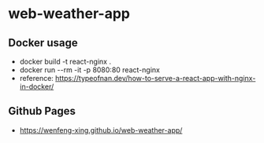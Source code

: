 # web-weather-app

## Docker usage

- docker build -t react-nginx .
- docker run --rm -it -p 8080:80 react-nginx
- reference: https://typeofnan.dev/how-to-serve-a-react-app-with-nginx-in-docker/


## Github Pages
- https://wenfeng-xing.github.io/web-weather-app/